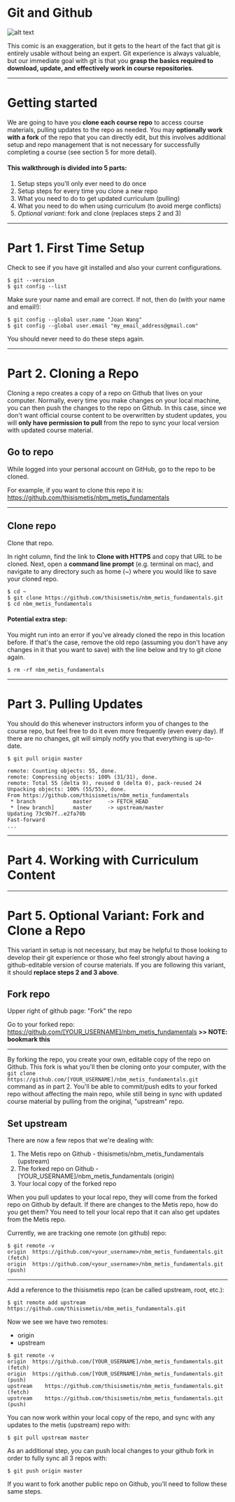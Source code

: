 # Git and Github

![alt text](https://imgs.xkcd.com/comics/git.png "XKCD")

  
    
    
This comic is an exaggeration, but it gets to the heart of the fact that git is entirely usable without being an expert. Git experience is always valuable, but our immediate goal with git is that you **grasp the basics required to download, update, and effectively work in course repositories**.

---


# Getting started  

We are going to have you **clone each course repo** to access course materials, pulling updates to the repo as needed.
You may **optionally work with a fork** of the repo that you can directly edit, but this involves additional setup and repo
management that is not necessary for successfully completing a course (see section 5 for more detail). 

#### This walkthrough is divided into 5 parts:
1. Setup steps you'll only ever need to do once
2. Setup steps for every time you clone a new repo
3. What you need to do to get updated curriculum (pulling)
4. What you need to do when using curriculum (to avoid merge conflicts)
5. *Optional variant*: fork and clone (replaces steps 2 and 3)  
---


# Part 1. First Time Setup

Check to see if you have git installed and also your current configurations.

```
$ git --version
$ git config --list
```

Make sure your name and email are correct. If not, then do (with your name and email!):

```
$ git config --global user.name "Joan Wang"
$ git config --global user.email "my_email_address@gmail.com"
```

You should never need to do these steps again.


---

# Part 2. Cloning a Repo

Cloning a repo creates a copy of a repo on Github that lives on your computer. Normally, every time you make changes on your local machine, you can then push the changes to the repo on Github. In this case, since we don't want official course content to be overwritten by student updates, you will **only have permission to pull** from the repo to sync your local version with updated course material.


##  Go to repo
While logged into your personal account on GitHub, go to the repo to be cloned.

For example, if you want to clone this repo it is: https://github.com/thisismetis/nbm_metis_fundamentals

---

##  Clone repo
Clone that repo.

In right column, find the link to **Clone with HTTPS** and copy that URL to be cloned.
Next, open a **command line prompt** (e.g. terminal on mac), and navigate to any directory
such as home (~) where you would like to save your cloned repo. 

```
$ cd ~
$ git clone https://github.com/thisismetis/nbm_metis_fundamentals.git
$ cd nbm_metis_fundamentals
```

#### Potential extra step:
You might run into an error if you've already cloned the repo in this location before. If that's the case, remove the old repo (assuming you don't have any changes in it that you want to save) with the line below and try to git clone again.

```
$ rm -rf nbm_metis_fundamentals
```

---

# Part 3. Pulling Updates

You should do this whenever instructors inform you of changes to the course repo, but feel free to do it even more frequently (even every day). If there are no changes, git will simply notify you that everything is up-to-date. 

```
$ git pull origin master
```
```
remote: Counting objects: 55, done.
remote: Compressing objects: 100% (31/31), done.
remote: Total 55 (delta 9), reused 0 (delta 0), pack-reused 24
Unpacking objects: 100% (55/55), done.
From https://github.com/thisismetis/nbm_metis_fundamentals
 * branch            master     -> FETCH_HEAD
 * [new branch]      master     -> upstream/master
Updating 73c9b7f..e2fa70b
Fast-forward
...
```


---

# Part 4. Working with Curriculum Content

---

# Part 5. Optional Variant: Fork and Clone a Repo

This variant in setup is not necessary, but may be helpful to those looking to develop their git experience or those who feel strongly about having a github-editable version of course materials. If you are following this variant, it should **replace steps 2 and 3 above**. 

##  Fork repo
Upper right of github page: "Fork" the repo

Go to your forked repo: https://github.com/[YOUR_USERNAME]/nbm_metis_fundamentals
**>> NOTE:  bookmark this**

---

By forking the repo, you create your own, editable copy of the repo on Github. This fork is what you'll then be cloning onto your computer, with the `git clone https://github.com/[YOUR_USERNAME]/nbm_metis_fundamentals.git` command as in part 2. You'll be able to commit/push edits to your forked repo without affecting the main repo, while still being in sync with updated
course material by pulling from the original, "upstream" repo.

## Set upstream

There are now a few repos that we're dealing with:
1. The Metis repo on Github - thisismetis/nbm_metis_fundamentals (upstream)
2. The forked repo on Github - [YOUR_USERNAME]/nbm_metis_fundamentals (origin)
3. Your local copy of the forked repo

When you pull updates to your local repo, they will come from the forked repo on Github by default. If there are changes to the Metis repo, how do you get them? You need to tell your local repo that it can also get updates from the Metis repo.

Currently, we are tracking one remote (on github) repo:
```
$ git remote -v
origin	https://github.com/<your_username>/nbm_metis_fundamentals.git (fetch)
origin	https://github.com/<your_username>/nbm_metis_fundamentals.git (push)
```
---

Add a reference to the thisismetis repo (can be called upstream, root, etc.):

```
$ git remote add upstream https://github.com/thisismetis/nbm_metis_fundamentals.git
```

Now we see we have two remotes:
* origin
* upstream

```
$ git remote -v
origin	https://github.com/[YOUR_USERNAME]/nbm_metis_fundamentals.git (fetch)
origin	https://github.com/[YOUR_USERNAME]/nbm_metis_fundamentals.git (push)
upstream	https://github.com/thisismetis/nbm_metis_fundamentals.git (fetch)
upstream	https://github.com/thisismetis/nbm_metis_fundamentals.git (push)
```

You can now work within your local copy of the repo, and sync with any updates to the metis (upstream) repo with: 

```
$ git pull upstream master
``` 

As an additional step, you can push local changes to your github fork in order to fully sync all 3 repos with:

```
$ git push origin master
``` 

If you want to fork another public repo on Github, you'll need to follow these same steps.
